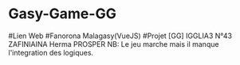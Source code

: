 # Gasy-Game-GG
#Lien Web
#Fanorona Malagasy(VueJS)
#Projet [GG] IGGLIA3 N°43 ZAFINIAINA Herma PROSPER
NB: Le jeu marche mais il manque l'integration des logiques.